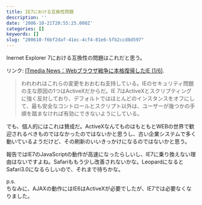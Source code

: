 ```yaml
---
title: IE7における互換性問題
description: ''
date: '2006-10-21T20:55:25.000Z'
categories: []
keywords: []
slug: "200610-f6bf2daf-41ec-4cf4-81e6-5fb2ccd8d597"
---
```

Inernet Explorer 7における互換性の問題はこれだと思う。

リンク: [ITmedia News：Webブラウザ戦争に本格復帰したIE (1/6)](http://www.itmedia.co.jp/news/articles/0610/20/news074.html "ITmedia News：Webブラウザ戦争に本格復帰したIE (1/6)").

> われわれはこれらの変更をおおむね支持している。IEのセキュリティ問題の主な原因の1つはActiveXだからだ。IE 7はActiveXとスクリプティングに強く反対しており、デフォルトではほとんどのインスタンスをオフにして、最も安全なコントロールとスクリプト以外は、ユーザーが幾つかの手順を踏まなければ有効にできないようにしている。

でも、個人的にはこれは賛成だ。ActiveXなんてものはもともとWEBの世界で歓迎されるべきものではなかったのではないかと思うし、古い企業システムで多く動いているようだけど、その刷新のいいきっかけになるのではないかと思う。

報告ではIE7のJavaScriptの動作が高速になったらしいし、IE7に乗り換えない理由はないですよね。Safariももう少し改善されないかな。LeopardになるとSafari3.0になるらしいので、それまで待ちかな。

p.s.  
ちなみに、AJAXの動作にはIE6はActiveXが必要でしたが、IE7では必要なくなりました。